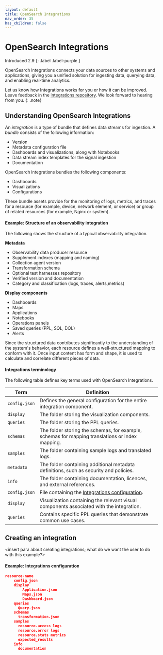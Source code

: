 ```yaml
---
layout: default
title: OpenSearch Integrations
nav_order: 35
has_children: false
---
```


# OpenSearch Integrations
Introduced 2.9
{: .label .label-purple }

OpenSearch Integrations connects your data sources to other systems and applications, giving you a unified solution for ingesting data, querying data, and enabling real-time analytics.

Let us know how Integrations works for you or how it can be improved. Leave feedback in the [Integrations repository](https://github.com/opensearch-project/observability/tree/e18cf354fd7720a6d5df6a6de5d53e51a9d43127/integrations). We look forward to hearing from you.
{: .note} 

## Understanding OpenSearch Integrations

An _integration_ is a type of bundle that defines data streams for ingestion. A _bundle_ consists of the following information: 

- Version
- Metadata configuration file
- Dashboards and visualizations, along with Notebooks
- Data stream index templates for the signal ingestion
- Documentation

OpenSearch Integrations bundles the following components:

- Dashboards
- Visualizations
- Configurations 

These bundle assets provide for the monitoring of logs, metrics, and traces for a resource (for example, device, network element, or service) or group of related resources (for example, Nginx or system). 

#### Example: Structure of an observability integration

The following shows the structure of a typical observability integration. 

**Metadata**

- Observability data producer resource
- Supplement indexes (mapping and naming)
- Collection agent version
- Transformation schema 
- Optional test harnesses repository
- Verified version and documentation 
- Category and classification (logs, traces, alerts,metrics)

**Display components**

- Dashboards 
- Maps
- Applications
- Notebooks
- Operations panels
- Saved queries (PPL, SQL, DQL)
- Alerts

Since the structured data contributes significantly to the understanding of the system's behavior, each resource defines a well-structured mapping to conform with it. Once input content has form and shape, it is used to calculate and correlate different pieces of data.

#### Integrations terminology

The following table defines key terms used with OpenSearch Integrations.

| Term | Definition|
|------| ----------|
| `config.json` | Defines the general configuration for the entire integration component. |
| `display` | The folder storing the visualization components. |
| `queries` | The folder storing the PPL queries. |
| `schemas` | The folder storing the schemas, for example, schemas for mapping translations or index mapping. |
| `samples` | The folder containing sample logs and translated logs. | 
| `metadata` | The folder containing additional metadata definitions, such as security and policies. |
| `info` | The folder containing documentation, licences, and external references. |
| `config.json` | File containing the [Integrations configuration](https://github.com/opensearch-project/observability/tree/e18cf354fd7720a6d5df6a6de5d53e51a9d43127/integrations/nginx). |
| `display` | Visualization containing the relevant visual components associated with the integration. |
| `queries` | Contains specific PPL queries that demonstrate common use cases. 

## Creating an integration

<insert para about creating integrations; what do we want the user to do with this example?>

#### Example: Integrations configuration 

```json
resource-name
    config.json
    display`
        Application.json
        Maps.json
        Dashboard.json
    queries
      Query.json
    schemas
      transformation.json
    samples
      resource.access logs
      resource.error logs
      resource.stats metrics
      expected_results
    info  
      documentation
```
